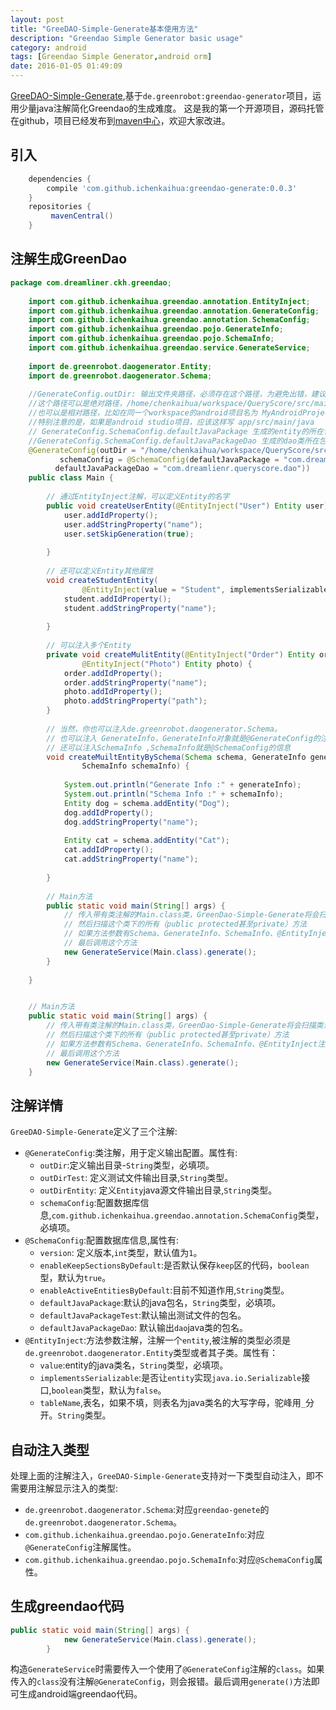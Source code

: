 ```yaml
---
layout: post
title: "GreeDAO-Simple-Generate基本使用方法"
description: "Greendao Simple Generator basic usage"
category: android
tags: [Greendao Simple Generator,android orm]
date: 2016-01-05 01:49:09
---
```


[GreeDAO-Simple-Generate](https://github.com/ichenkaihua/GreenDAO-Simple-Generate),基于`de.greenrobot:greendao-generator`项目，运用少量java注解简化Greendao的生成难度。
这是我的第一个开源项目，源码托管在github，项目已经发布到[maven中心](http://mvnrepository.com/artifact/com.github.ichenkaihua/greendao-generate/0.0.3)，欢迎大家改进。<!-- more -->

## 引入

```groovy
    dependencies {
	    compile 'com.github.ichenkaihua:greendao-generate:0.0.3'
	}
    repositories {
	     mavenCentral()
	}
```

## 注解生成GreenDao

```java
package com.dreamliner.ckh.greendao;
	
	import com.github.ichenkaihua.greendao.annotation.EntityInject;
	import com.github.ichenkaihua.greendao.annotation.GenerateConfig;
	import com.github.ichenkaihua.greendao.annotation.SchemaConfig;
	import com.github.ichenkaihua.greendao.pojo.GenerateInfo;
	import com.github.ichenkaihua.greendao.pojo.SchemaInfo;
	import com.github.ichenkaihua.greendao.service.GenerateService;
	
	import de.greenrobot.daogenerator.Entity;
	import de.greenrobot.daogenerator.Schema;
	
	//GenerateConfig.outDir: 输出文件夹路径，必须存在这个路径，为避免出错，建议路径分隔符用 /
	//这个路径可以是绝对路径，/home/chenkaihua/workspace/QueryScore/src/main/java
	//也可以是相对路径，比如在同一个workspace的android项目名为 MyAndroidProject,则可以写成 ../MyAndroidProject/src
	//特别注意的是，如果是android studio项目，应该这样写 app/src/main/java
	// GenerateConfig.SchemaConfig.defaultJavaPackage 生成的entity的所在包，如果没有包名或包名不完全，则greendao会自动创建
	//GenerateConfig.SchemaConfig.defaultJavaPackageDao 生成的dao类所在包，如果没有包名或包名不完全，则greendao会自动创建
	@GenerateConfig(outDir = "/home/chenkaihua/workspace/QueryScore/src/main/java",
           schemaConfig = @SchemaConfig(defaultJavaPackage = "com.dreamlienr.queryscore.entity", 
          defaultJavaPackageDao = "com.dreamlienr.queryscore.dao"))
	public class Main {
	
		// 通过EntityInject注解，可以定义Entity的名字
		public void createUserEntity(@EntityInject("User") Entity user) {
			user.addIdProperty();
			user.addStringProperty("name");
			user.setSkipGeneration(true);
	
		}
	
		// 还可以定义Entity其他属性
		void createStudentEntity(
				@EntityInject(value = "Student", implementsSerializable = true, tableName = "MY_STUDENT") Entity student) {
			student.addIdProperty();
			student.addStringProperty("name");
	
		}
	
		// 可以注入多个Entity
		private void createMulitEntity(@EntityInject("Order") Entity order,
				@EntityInject("Photo") Entity photo) {
			order.addIdProperty();
			order.addStringProperty("name");
			photo.addIdProperty();
			photo.addStringProperty("path");
		}
	
		// 当然，你也可以注入de.greenrobot.daogenerator.Schema。
		// 也可以注入 GenerateInfo，GenerateInfo对象就是@GenerateConfig的注解信息
		// 还可以注入SchemaInfo ,SchemaInfo就是@SchemaConfig的信息
		void createMuiltEntityBySchema(Schema schema, GenerateInfo generateInfo,
				SchemaInfo schemaInfo) {
	
			System.out.println("Generate Info :" + generateInfo);
			System.out.println("Schema Info :" + schemaInfo);
			Entity dog = schema.addEntity("Dog");
			dog.addIdProperty();
			dog.addStringProperty("name");
	
			Entity cat = schema.addEntity("Cat");
			cat.addIdProperty();
			cat.addStringProperty("name");
	
		}
	
		// Main方法
		public static void main(String[] args) {
			// 传入带有类注解的Main.class类，GreenDao-Simple-Generate将会扫描类注解，配置输出路径，输出包名
			// 然后扫描这个类下的所有（public protected甚至private）方法
			// 如果方法参数有Schema、GenerateInfo、SchemaInfo、@EntityInject注解，则系统会注入相应对象
			// 最后调用这个方法
			new GenerateService(Main.class).generate();
		}
	
	}


	// Main方法
	public static void main(String[] args) {
		// 传入带有类注解的Main.class类，GreenDao-Simple-Generate将会扫描类注解，配置输出路径，输出包名
		// 然后扫描这个类下的所有（public protected甚至private）方法
		// 如果方法参数有Schema、GenerateInfo、SchemaInfo、@EntityInject注解，则系统会注入相应对象
		// 最后调用这个方法
		new GenerateService(Main.class).generate();
	}

```


## 注解详情
`GreeDAO-Simple-Generate`定义了三个注解:

* `@GenerateConfig`:类注解，用于定义输出配置。属性有:
	* `outDir`:定义输出目录-`String`类型，必填项。
	* `outDirTest`:	定义测试文件输出目录,`String`类型。
	* `outDirEntity`: 定义`Entity`java源文件输出目录,`String`类型。
	* `schemaConfig`:配置数据库信息,`com.github.ichenkaihua.greendao.annotation.SchemaConfig`类型，必填项。
* `@SchemaConfig`:配置数据库信息,属性有:
	* `version`: 定义版本,`int`类型，默认值为`1`。
	* `enableKeepSectionsByDefault`:是否默认保存`keep`区的代码，`boolean`型，默认为`true`。
	* `enableActiveEntitiesByDefault`:目前不知道作用,`String`类型。
	* `defaultJavaPackage`:默认的java包名，`String`类型，必填项。
	* `defaultJavaPackageTest`:默认输出测试文件的包名。
	* `defaultJavaPackageDao`: 默认输出`dao`java类的包名。
* `@EntityInject`:方法参数注解，注解一个`entity`,被注解的类型必须是`de.greenrobot.daogenerator.Entity`类型或者其子类。属性有：
	* `value`:entity的java类名，`String`类型，必填项。
	* `implementsSerializable`:是否让`entity`实现`java.io.Serializable`接口,`boolean`类型，默认为`false`。
	* `tableName`,表名，如果不填，则表名为java类名的大写字母，驼峰用`_`分开。`String`类型。

## 自动注入类型
处理上面的注解注入，`GreeDAO-Simple-Generate`支持对一下类型自动注入，即不需要用注解显示注入的类型:

* `de.greenrobot.daogenerator.Schema`:对应`greendao-genete`的`de.greenrobot.daogenerator.Schema`。
* `com.github.ichenkaihua.greendao.pojo.GenerateInfo`:对应`@GenerateConfig`注解属性。
* `com.github.ichenkaihua.greendao.pojo.SchemaInfo`:对应`@SchemaConfig`属性。

## 生成greendao代码

```java
public static void main(String[] args) {			
			new GenerateService(Main.class).generate();
		}
```
构造`GenerateService`时需要传入一个使用了`@GenerateConfig`注解的`class`。如果传入的`class`没有注解`@GenerateConfig`，则会报错。最后调用`generate()`方法即可生成android端greendao代码。

